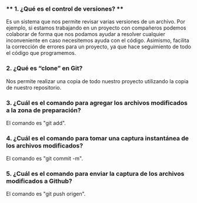 ### ** 1. ¿Qué es el control de versiones? **

Es un sistema que nos permite revisar varias versiones de un archivo. Por ejemplo, si estamos trabajando en un proyecto con compañeros podemos colaborar de forma que nos podamos ayudar a resolver cualquier inconveniente en caso necesitemos ayuda con el código. Asimismo, facilita la corrección de errores para un proyecto, ya que hace seguimiento de todo el código que programemos.

### 2. ¿Qué es “clone” en Git?


Nos permite realizar una copia de todo nuestro proyecto utilizando la copia de nuestro repositorio.

### 3. ¿Cuál es el comando para agregar los archivos modificados a la zona de preparación?

El comando es "git add".

### 4. ¿Cuál es el comando para tomar una captura instantánea de los archivos modificados?

El comando es "git commit -m".

### 5. ¿Cuál es el comando para enviar la captura de los archivos modificados a Github?

El comando es "git push origen".
